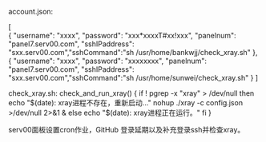 

account.json:

[  
  { "username": "xxxx", "password": "xxx*xxxxT#xx!xxx", "panelnum": "panel7.serv00.com", "sshIPaddress": "sxx.serv00.com","sshCommand":"sh /usr/home/bankwjj/check_xray.sh" },
  { "username": "xxxx", "password": "xxxxxxxx", "panelnum": "panel7.serv00.com", "sshIPaddress": "sxx.serv00.com","sshCommand":"sh /usr/home/sunwei/check_xray.sh" }
]

check_xray.sh:
check_and_run_xray() {
    if ! pgrep -x "xray" > /dev/null
    then
        echo "$(date): xray进程不存在，重新启动..."
        nohup ./xray -c config.json >/dev/null 2>&1 &
    else
        echo "$(date): xray进程正在运行。"
    fi
}



serv00面板设置cron作业，GitHub 登录延期以及补充登录ssh并检查xray。
